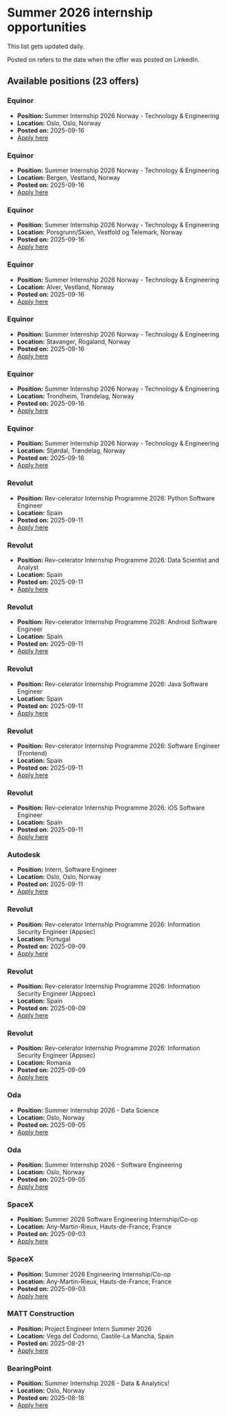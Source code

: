 # Summer 2026 internship opportunities

This list gets updated daily.

Posted on refers to the date when the offer was posted on LinkedIn.

## Available positions (23 offers)

### Equinor
- **Position:** Summer Internship 2026 Norway - Technology & Engineering
- **Location:** Oslo, Oslo, Norway
- **Posted on:** 2025-09-16
- [Apply here](https://no.linkedin.com/jobs/view/summer-internship-2026-norway-technology-engineering-at-equinor-4300983849?position=40&pageNum=0&refId=hRtXICcP8a6VkbOuP6jxKQ%3D%3D&trackingId=AQsu%2BneCXSpVRnirCpoLpg%3D%3D)

### Equinor
- **Position:** Summer Internship 2026 Norway - Technology & Engineering
- **Location:** Bergen, Vestland, Norway
- **Posted on:** 2025-09-16
- [Apply here](https://no.linkedin.com/jobs/view/summer-internship-2026-norway-technology-engineering-at-equinor-4300993383?position=51&pageNum=0&refId=hRtXICcP8a6VkbOuP6jxKQ%3D%3D&trackingId=CWcUJhKi40Ww%2Fo%2B4tsgZLA%3D%3D)

### Equinor
- **Position:** Summer Internship 2026 Norway - Technology & Engineering
- **Location:** Porsgrunn/Skien, Vestfold og Telemark, Norway
- **Posted on:** 2025-09-16
- [Apply here](https://no.linkedin.com/jobs/view/summer-internship-2026-norway-technology-engineering-at-equinor-4300989468?position=55&pageNum=0&refId=hRtXICcP8a6VkbOuP6jxKQ%3D%3D&trackingId=brPbdTBuiUXUHLZGowZQeQ%3D%3D)

### Equinor
- **Position:** Summer Internship 2026 Norway - Technology & Engineering
- **Location:** Alver, Vestland, Norway
- **Posted on:** 2025-09-16
- [Apply here](https://no.linkedin.com/jobs/view/summer-internship-2026-norway-technology-engineering-at-equinor-4301202037?position=56&pageNum=0&refId=hRtXICcP8a6VkbOuP6jxKQ%3D%3D&trackingId=JHKXV8QWhYMIWzP8mr%2BdUw%3D%3D)

### Equinor
- **Position:** Summer Internship 2026 Norway - Technology & Engineering
- **Location:** Stavanger, Rogaland, Norway
- **Posted on:** 2025-09-16
- [Apply here](https://no.linkedin.com/jobs/view/summer-internship-2026-norway-technology-engineering-at-equinor-4300980967?position=58&pageNum=0&refId=hRtXICcP8a6VkbOuP6jxKQ%3D%3D&trackingId=HjCvbTrsCKlXcfh5v%2Bv%2Fig%3D%3D)

### Equinor
- **Position:** Summer Internship 2026 Norway - Technology & Engineering
- **Location:** Trondheim, Trøndelag, Norway
- **Posted on:** 2025-09-16
- [Apply here](https://no.linkedin.com/jobs/view/summer-internship-2026-norway-technology-engineering-at-equinor-4300984845?position=59&pageNum=0&refId=hRtXICcP8a6VkbOuP6jxKQ%3D%3D&trackingId=VOvQmBmkaTwM26K4b2%2BQ7g%3D%3D)

### Equinor
- **Position:** Summer Internship 2026 Norway - Technology & Engineering
- **Location:** Stjørdal, Trøndelag, Norway
- **Posted on:** 2025-09-16
- [Apply here](https://no.linkedin.com/jobs/view/summer-internship-2026-norway-technology-engineering-at-equinor-4300983848?position=60&pageNum=0&refId=hRtXICcP8a6VkbOuP6jxKQ%3D%3D&trackingId=oz1JX%2B3IHCFWin0qYmOAKg%3D%3D)

### Revolut
- **Position:** Rev-celerator Internship Programme 2026: Python Software Engineer
- **Location:** Spain
- **Posted on:** 2025-09-11
- [Apply here](https://es.linkedin.com/jobs/view/rev-celerator-internship-programme-2026-python-software-engineer-at-revolut-4298898546?position=15&pageNum=0&refId=sJOj1SSwKl0JFjv4vU0Y7g%3D%3D&trackingId=tOH0B7cDEf40E%2B7VJVt7eA%3D%3D)

### Revolut
- **Position:** Rev-celerator Internship Programme 2026: Data Scientist and Analyst
- **Location:** Spain
- **Posted on:** 2025-09-11
- [Apply here](https://es.linkedin.com/jobs/view/rev-celerator-internship-programme-2026-data-scientist-and-analyst-at-revolut-4298898545?position=19&pageNum=0&refId=sJOj1SSwKl0JFjv4vU0Y7g%3D%3D&trackingId=x7hpCvtW0n5OE9LBDnWDWw%3D%3D)

### Revolut
- **Position:** Rev-celerator Internship Programme 2026: Android Software Engineer
- **Location:** Spain
- **Posted on:** 2025-09-11
- [Apply here](https://es.linkedin.com/jobs/view/rev-celerator-internship-programme-2026-android-software-engineer-at-revolut-4298899535?position=29&pageNum=0&refId=sJOj1SSwKl0JFjv4vU0Y7g%3D%3D&trackingId=i0pgpdsT5jYbYBGZLuDZMg%3D%3D)

### Revolut
- **Position:** Rev-celerator Internship Programme 2026: Java Software Engineer
- **Location:** Spain
- **Posted on:** 2025-09-11
- [Apply here](https://es.linkedin.com/jobs/view/rev-celerator-internship-programme-2026-java-software-engineer-at-revolut-4299010394?position=34&pageNum=0&refId=sJOj1SSwKl0JFjv4vU0Y7g%3D%3D&trackingId=VZaiROimd4qb7iGyWHuwxg%3D%3D)

### Revolut
- **Position:** Rev-celerator Internship Programme 2026: Software Engineer (Frontend)
- **Location:** Spain
- **Posted on:** 2025-09-11
- [Apply here](https://es.linkedin.com/jobs/view/rev-celerator-internship-programme-2026-software-engineer-frontend-at-revolut-4299006497?position=36&pageNum=0&refId=sJOj1SSwKl0JFjv4vU0Y7g%3D%3D&trackingId=yyWvJqSQnIdB0O%2BnYgcTjw%3D%3D)

### Revolut
- **Position:** Rev-celerator Internship Programme 2026: iOS Software Engineer
- **Location:** Spain
- **Posted on:** 2025-09-11
- [Apply here](https://es.linkedin.com/jobs/view/rev-celerator-internship-programme-2026-ios-software-engineer-at-revolut-4299008393?position=37&pageNum=0&refId=sJOj1SSwKl0JFjv4vU0Y7g%3D%3D&trackingId=g0T42akE6afFyWx5L83c1A%3D%3D)

### Autodesk
- **Position:** Intern, Software Engineer
- **Location:** Oslo, Oslo, Norway
- **Posted on:** 2025-09-11
- [Apply here](https://no.linkedin.com/jobs/view/intern-software-engineer-at-autodesk-4298874908?position=13&pageNum=0&refId=kq1pQrIUDxNsyOthz2k18w%3D%3D&trackingId=pYxc5W%2F9SQ6YrFw%2FV9wN3Q%3D%3D)

### Revolut
- **Position:** Rev-celerator Internship Programme 2026: Information Security Engineer (Appsec)
- **Location:** Portugal
- **Posted on:** 2025-09-09
- [Apply here](https://pt.linkedin.com/jobs/view/rev-celerator-internship-programme-2026-information-security-engineer-appsec-at-revolut-4297931277?position=4&pageNum=0&refId=0p4y6w6V%2BvF42f6j%2FP2FOg%3D%3D&trackingId=vFuuSE1qPCauTCWKr3FJyw%3D%3D)

### Revolut
- **Position:** Rev-celerator Internship Programme 2026: Information Security Engineer (Appsec)
- **Location:** Spain
- **Posted on:** 2025-09-09
- [Apply here](https://es.linkedin.com/jobs/view/rev-celerator-internship-programme-2026-information-security-engineer-appsec-at-revolut-4297933240?position=23&pageNum=0&refId=Yr987n99FFFmvB6opNshEw%3D%3D&trackingId=RPNPxxHUKZ8UIJVsjuIZvw%3D%3D)

### Revolut
- **Position:** Rev-celerator Internship Programme 2026: Information Security Engineer (Appsec)
- **Location:** Romania
- **Posted on:** 2025-09-09
- [Apply here](https://ro.linkedin.com/jobs/view/rev-celerator-internship-programme-2026-information-security-engineer-appsec-at-revolut-4297926466?position=2&pageNum=0&refId=T2tq5zsyUaf678X1FOEcOg%3D%3D&trackingId=SLdlG9X%2F8m2V6SZkdSKovg%3D%3D)

### Oda
- **Position:** Summer Internship 2026 - Data Science
- **Location:** Oslo, Norway
- **Posted on:** 2025-09-05
- [Apply here](https://no.linkedin.com/jobs/view/summer-internship-2026-data-science-at-oda-4296408054?position=11&pageNum=0&refId=SicOo%2F5YG4J5j7QDRLkSXQ%3D%3D&trackingId=Mq0Fea9kN4J6FQUo2vn7Ew%3D%3D)

### Oda
- **Position:** Summer Internship 2026 - Software Engineering
- **Location:** Oslo, Norway
- **Posted on:** 2025-09-05
- [Apply here](https://no.linkedin.com/jobs/view/summer-internship-2026-software-engineering-at-oda-4296194911?position=16&pageNum=0&refId=SicOo%2F5YG4J5j7QDRLkSXQ%3D%3D&trackingId=sJ00sOwJFK78OUTOSsuVtQ%3D%3D)

### SpaceX
- **Position:** Summer 2026 Software Engineering Internship/Co-op
- **Location:** Any-Martin-Rieux, Hauts-de-France, France
- **Posted on:** 2025-09-03
- [Apply here](https://fr.linkedin.com/jobs/view/summer-2026-software-engineering-internship-co-op-at-spacex-4294665704?position=5&pageNum=0&refId=%2BPc6ZpByG7OYyidBSGdRXg%3D%3D&trackingId=eoi5FM13DTqcFb1fGGDayA%3D%3D)

### SpaceX
- **Position:** Summer 2026 Engineering Internship/Co-op
- **Location:** Any-Martin-Rieux, Hauts-de-France, France
- **Posted on:** 2025-09-03
- [Apply here](https://fr.linkedin.com/jobs/view/summer-2026-engineering-internship-co-op-at-spacex-4294659958?position=8&pageNum=0&refId=%2BPc6ZpByG7OYyidBSGdRXg%3D%3D&trackingId=%2BDoBqlErhgCEiLOnE3P5%2FQ%3D%3D)

### MATT Construction
- **Position:** Project Engineer Intern Summer 2026
- **Location:** Vega del Codorno, Castile-La Mancha, Spain
- **Posted on:** 2025-08-21
- [Apply here](https://es.linkedin.com/jobs/view/project-engineer-intern-summer-2026-at-matt-construction-4289069477?position=13&pageNum=0&refId=dXJtMWWy7YZANlSntOiOfw%3D%3D&trackingId=c9I0pQI7GAO6dXwkr%2B9hcw%3D%3D)

### BearingPoint
- **Position:** Summer Internship 2026 - Data & Analytics!
- **Location:** Oslo, Norway
- **Posted on:** 2025-08-18
- [Apply here](https://no.linkedin.com/jobs/view/summer-internship-2026-data-analytics%21-at-bearingpoint-4287343361?position=24&pageNum=0&refId=SicOo%2F5YG4J5j7QDRLkSXQ%3D%3D&trackingId=kqjJ2vv%2BZvXDd3%2FVDL0Vhg%3D%3D)

